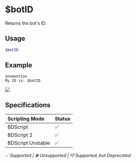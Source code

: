 # $botID
Returns the bot's ID.

## Usage
```php
$botID
```

## Example
```
$nomention
My ID is: $botID
```
![](https://user-images.githubusercontent.com/69215413/122831592-13076800-d2b8-11eb-819e-bc101e6b4bdd.png)

## Specifications
| Scripting Mode | Status
| :---- | :---- |
| BDScript | ✅ |
| BDScript 2 | ✅ |
| BDScript Unstable | ✅ |

*✅ Supported | ❌ Unsupported | 👎 Supported, but Deprecated*